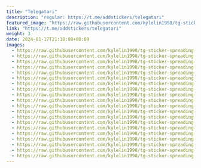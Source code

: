 ```yaml
---
title: "Telegatari"
description: "regular: https://t.me/addstickers/telegatari"
featured_image: "https://raw.githubusercontent.com/kylelin1998/tg-sticker-spreading-worldwide-images/main/img/c175a133-d37f-4329-8f22-ba1f9118e00d.jpg"
link: "https://t.me/addstickers/telegatari"
weight: 3
date: 2024-01-17T21:18:00+08:00
images:
  - https://raw.githubusercontent.com/kylelin1998/tg-sticker-spreading-worldwide-images/main/img/c175a133-d37f-4329-8f22-ba1f9118e00d.jpg
  - https://raw.githubusercontent.com/kylelin1998/tg-sticker-spreading-worldwide-images/main/img/b5b6167a-8b8f-426d-8080-2e0ed074eb29.jpg
  - https://raw.githubusercontent.com/kylelin1998/tg-sticker-spreading-worldwide-images/main/img/51393eca-578d-4f16-8f08-4b660028c070.jpg
  - https://raw.githubusercontent.com/kylelin1998/tg-sticker-spreading-worldwide-images/main/img/bb68b2b0-1e35-44ef-8891-2ef2af58d934.jpg
  - https://raw.githubusercontent.com/kylelin1998/tg-sticker-spreading-worldwide-images/main/img/82dec979-018c-4ce2-a046-f2476ae6cd65.jpg
  - https://raw.githubusercontent.com/kylelin1998/tg-sticker-spreading-worldwide-images/main/img/3bf8d544-0808-4b93-bfc6-c3e6c34bbac1.jpg
  - https://raw.githubusercontent.com/kylelin1998/tg-sticker-spreading-worldwide-images/main/img/ccb9bb98-953e-4fa9-b46f-3124bfbba117.jpg
  - https://raw.githubusercontent.com/kylelin1998/tg-sticker-spreading-worldwide-images/main/img/e98445d3-9a2d-4bb0-b1b8-b29c6bf07f87.jpg
  - https://raw.githubusercontent.com/kylelin1998/tg-sticker-spreading-worldwide-images/main/img/97061de2-381d-458c-aefc-9b2e445d4ec2.jpg
  - https://raw.githubusercontent.com/kylelin1998/tg-sticker-spreading-worldwide-images/main/img/72ba72c0-230a-4d8f-9b66-a7809873196e.jpg
  - https://raw.githubusercontent.com/kylelin1998/tg-sticker-spreading-worldwide-images/main/img/b776582d-e7db-4107-a05a-8fa95a2d8fc9.jpg
  - https://raw.githubusercontent.com/kylelin1998/tg-sticker-spreading-worldwide-images/main/img/f3208b13-2d85-4600-8fcf-116b2db9787f.jpg
  - https://raw.githubusercontent.com/kylelin1998/tg-sticker-spreading-worldwide-images/main/img/2af7485f-0521-43f1-85e7-cdbd72c0e676.jpg
  - https://raw.githubusercontent.com/kylelin1998/tg-sticker-spreading-worldwide-images/main/img/626a867f-9b41-41cc-9163-e32a21be160a.jpg
  - https://raw.githubusercontent.com/kylelin1998/tg-sticker-spreading-worldwide-images/main/img/530d9979-2612-4e3d-bc96-15a6e603d3da.jpg
  - https://raw.githubusercontent.com/kylelin1998/tg-sticker-spreading-worldwide-images/main/img/94d7df01-4d46-48cd-a030-9d8e344f15b8.jpg
  - https://raw.githubusercontent.com/kylelin1998/tg-sticker-spreading-worldwide-images/main/img/1f01394c-c81c-48f7-8358-bd68856863d7.jpg
  - https://raw.githubusercontent.com/kylelin1998/tg-sticker-spreading-worldwide-images/main/img/2bfbb864-7acd-4662-b1b1-20ae798b23ed.jpg
  - https://raw.githubusercontent.com/kylelin1998/tg-sticker-spreading-worldwide-images/main/img/e10e4b43-2741-4177-87b0-257ef0ac32b1.jpg
  - https://raw.githubusercontent.com/kylelin1998/tg-sticker-spreading-worldwide-images/main/img/ef0d335a-3ba5-453d-a17d-6832bfbc835d.jpg
---
```

